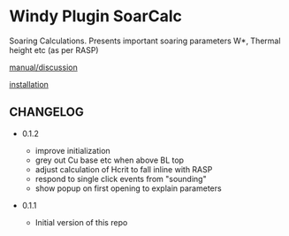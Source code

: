 # Windy Plugin SoarCalc

Soaring Calculations. Presents important soaring parameters W*, Thermal height etc (as per RASP)

[manual/discussion](/../docs/SoarCalc.md)

[installation](/../docs/Installation.md)

## CHANGELOG

- 0.1.2
  - improve initialization
  - grey out Cu base etc when above BL top
  - adjust calculation of Hcrit to fall inline with RASP
  - respond to single click events from "sounding"
  - show popup on first opening to explain parameters

- 0.1.1
  - Initial version of this repo
